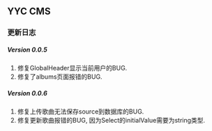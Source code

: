 ## YYC CMS

### 更新日志

##### Version 0.0.5
1. 修复GlobalHeader显示当前用户的BUG.
2. 修复了albums页面报错的BUG.

##### Version 0.0.6
1. 修复上传歌曲无法保存source到数据库的BUG.
2. 修复更新歌曲报错的BUG, 因为Select的initialValue需要为string类型.